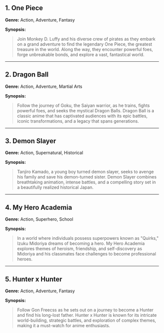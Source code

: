 ## 1. **One Piece**

**Genre:** Action, Adventure, Fantasy

**Synopsis:**
> Join Monkey D. Luffy and his diverse crew of pirates as they embark on a grand adventure to find the legendary One Piece, the greatest treasure in the world. Along the way, they encounter powerful foes, forge unbreakable bonds, and explore a vast, fantastical world.

---

## 2. **Dragon Ball**

**Genre:** Action, Adventure, Martial Arts

**Synopsis:**
> Follow the journey of Goku, the Saiyan warrior, as he trains, fights powerful foes, and seeks the mystical Dragon Balls. Dragon Ball is a classic anime that has captivated audiences with its epic battles, iconic transformations, and a legacy that spans generations.

---

## 3. **Demon Slayer**

**Genre:** Action, Supernatural, Historical

**Synopsis:**
> Tanjiro Kamado, a young boy turned demon slayer, seeks to avenge his family and save his demon-turned sister. Demon Slayer combines breathtaking animation, intense battles, and a compelling story set in a beautifully realized historical Japan.

---

## 4. **My Hero Academia**

**Genre:** Action, Superhero, School

**Synopsis:**
> In a world where individuals possess superpowers known as "Quirks," Izuku Midoriya dreams of becoming a hero. My Hero Academia explores themes of heroism, friendship, and self-discovery as Midoriya and his classmates face challenges to become professional heroes.

---

## 5. **Hunter x Hunter**

**Genre:** Action, Adventure, Fantasy

**Synopsis:**
> Follow Gon Freecss as he sets out on a journey to become a Hunter and find his long-lost father. Hunter x Hunter is known for its intricate world-building, strategic battles, and exploration of complex themes, making it a must-watch for anime enthusiasts.
